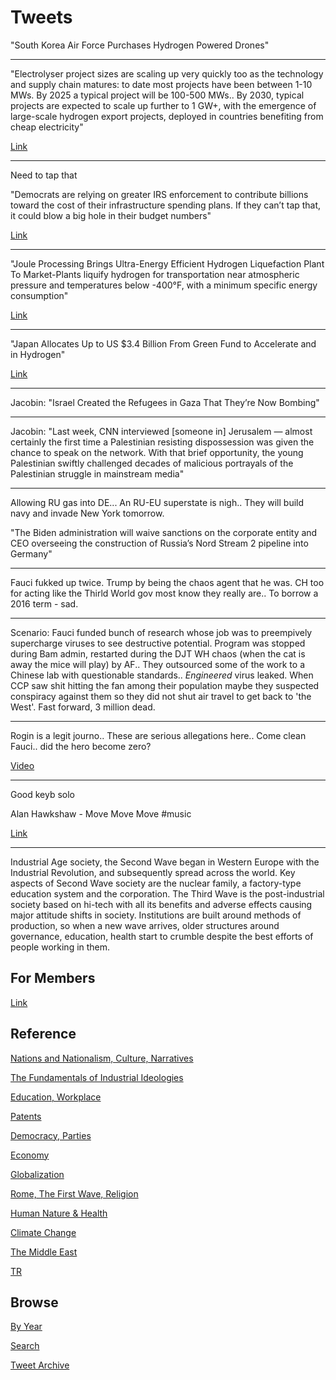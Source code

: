 # Tweets


"South Korea Air Force Purchases Hydrogen Powered Drones"

---

"Electrolyser project sizes are scaling up very quickly too as the
technology and supply chain matures: to date most projects have been
between 1-10 MWs. By 2025 a typical project will be 100-500 MWs.. By
2030, typical projects are expected to scale up further to 1 GW+, with
the emergence of large-scale hydrogen export projects, deployed in
countries benefiting from cheap electricity"

[Link](https://auroraer.com/media/companies-are-developing-over-200-gw-of-hydrogen-electrolyser-projects-globally-85-of-which-are-in-europe/)

---

Need to tap that

"Democrats are relying on greater IRS enforcement to contribute
billions toward the cost of their infrastructure spending plans. If
they can’t tap that, it could blow a big hole in their budget numbers"

[Link](https://www.politico.com/news/2021/05/19/tax-cheats-spending-biden-489387)

---

"Joule Processing Brings Ultra-Energy Efficient Hydrogen Liquefaction
Plant To Market-Plants liquify hydrogen for transportation near
atmospheric pressure and temperatures below -400°F, with a minimum
specific energy consumption"

[Link](https://bit.ly/3ot9Z1J)

---

"Japan Allocates Up to US $3.4 Billion From Green Fund to Accelerate and in Hydrogen"

[Link](https://bit.ly/3bSGJMX )

---

Jacobin: "Israel Created the Refugees in Gaza That They’re Now Bombing"

---

Jacobin: "Last week, CNN interviewed [someone in] Jerusalem — almost
certainly the first time a Palestinian resisting dispossession was
given the chance to speak on the network. With that brief opportunity,
the young Palestinian swiftly challenged decades of malicious
portrayals of the Palestinian struggle in mainstream media"

---

Allowing RU gas into DE... An RU-EU superstate is nigh.. They will
build navy and invade New York tomorrow.

"The Biden administration will waive sanctions on the corporate entity
and CEO overseeing the construction of Russia’s Nord Stream 2 pipeline
into Germany"

---

Fauci fukked up twice. Trump by being the chaos agent that he was. CH
too for acting like the Thirld World gov most know they really
are.. To borrow a 2016 term - sad.

---

Scenario: Fauci funded bunch of research whose job was to preempively
supercharge viruses to see destructive potential. Program was stopped
during Bam admin, restarted during the DJT WH chaos (when the cat is
away the mice will play) by AF.. They outsourced some of the work to a
Chinese lab with questionable standards.. *Engineered* virus
leaked. When CCP saw shit hitting the fan among their population maybe
they suspected conspiracy against them so they did not shut air travel
to get back to 'the West'. Fast forward, 3 million dead.

---

Rogin is a legit journo.. These are serious allegations here.. Come
clean Fauci.. did the hero become zero? 

[Video](https://youtu.be/IqhKlkkc2Eo?t=95)

---

Good keyb solo

Alan Hawkshaw - Move Move Move \#music

[Link](https://youtu.be/56_O0awIlBc?t=89)

---

Industrial Age society, the Second Wave began in Western Europe with
the Industrial Revolution, and subsequently spread across the
world. Key aspects of Second Wave society are the nuclear family, a
factory-type education system and the corporation. The Third Wave is
the post-industrial society based on hi-tech with all its benefits and
adverse effects causing major attitude shifts in society. Institutions
are built around methods of production, so when a new wave arrives,
older structures around governance, education, health start to crumble
despite the best efforts of people working in them.

## For Members

[Link](https://thirdwave-members.herokuapp.com)

## Reference

[Nations and Nationalism, Culture, Narratives](/2013/02/nations-and-nationalism.md)

[The Fundamentals of Industrial Ideologies](/2011/04/fundamentals-of-industrial-ideologies.md)

[Education, Workplace](2017/09/education-workplace.md)

[Patents](/2018/09/patents.md)

[Democracy, Parties](/2016/11/democracy.md)

[Economy](/2018/05/economy.md)

[Globalization](/2018/09/globalization.md)

[Rome, The First Wave, Religion](/2017/12/rome.md)

[Human Nature & Health](/2020/07/human-nature.md)

[Climate Change](/2018/12/climate.md)

[The Middle East](/2019/07/middleeast.md)

[TR](../tr)

## Browse

[By Year](years.md)

[Search](search.html)

[Tweet Archive](/tweets/README.md)


